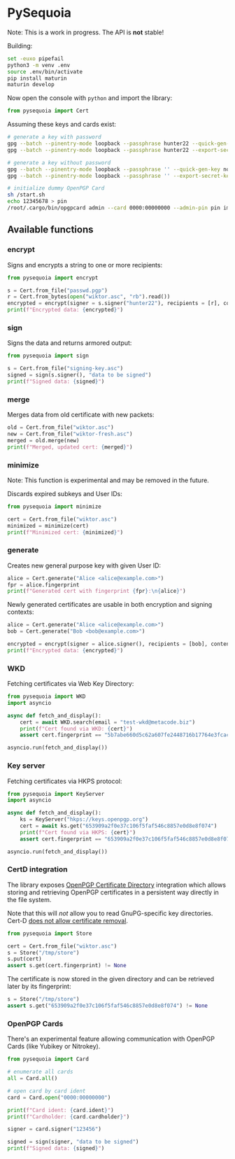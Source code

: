 # PySequoia

Note: This is a work in progress. The API is **not** stable!

Building:

```bash
set -euxo pipefail
python3 -m venv .env
source .env/bin/activate
pip install maturin
maturin develop
```

Now open the console with `python` and import the library:

```python
from pysequoia import Cert
```

Assuming these keys and cards exist:

```bash
# generate a key with password
gpg --batch --pinentry-mode loopback --passphrase hunter22 --quick-gen-key passwd@example.com
gpg --batch --pinentry-mode loopback --passphrase hunter22 --export-secret-key passwd@example.com > passwd.pgp

# generate a key without password
gpg --batch --pinentry-mode loopback --passphrase '' --quick-gen-key no-passwd@example.com future-default
gpg --batch --pinentry-mode loopback --passphrase '' --export-secret-key no-passwd@example.com > no-passwd.pgp

# initialize dummy OpenPGP Card
sh /start.sh
echo 12345678 > pin
/root/.cargo/bin/opgpcard admin --card 0000:00000000 --admin-pin pin import no-passwd.pgp
```

## Available functions

### encrypt

Signs and encrypts a string to one or more recipients:

```python
from pysequoia import encrypt

s = Cert.from_file("passwd.pgp")
r = Cert.from_bytes(open("wiktor.asc", "rb").read())
encrypted = encrypt(signer = s.signer("hunter22"), recipients = [r], content = "content to encrypt")
print(f"Encrypted data: {encrypted}")
```

### sign

Signs the data and returns armored output:

```python
from pysequoia import sign

s = Cert.from_file("signing-key.asc")
signed = sign(s.signer(), "data to be signed")
print(f"Signed data: {signed}")
```

### merge

Merges data from old certificate with new packets:

```python
old = Cert.from_file("wiktor.asc")
new = Cert.from_file("wiktor-fresh.asc")
merged = old.merge(new)
print(f"Merged, updated cert: {merged}")
```

### minimize

Note: This function is experimental and may be removed in the future.

Discards expired subkeys and User IDs:

```python
from pysequoia import minimize

cert = Cert.from_file("wiktor.asc")
minimized = minimize(cert)
print(f"Minimized cert: {minimized}")
```

### generate

Creates new general purpose key with given User ID:

```python
alice = Cert.generate("Alice <alice@example.com>")
fpr = alice.fingerprint
print(f"Generated cert with fingerprint {fpr}:\n{alice}")
```

Newly generated certificates are usable in both encryption and signing
contexts:

```python
alice = Cert.generate("Alice <alice@example.com>")
bob = Cert.generate("Bob <bob@example.com>")

encrypted = encrypt(signer = alice.signer(), recipients = [bob], content = "content to encrypt")
print(f"Encrypted data: {encrypted}")
```

### WKD

Fetching certificates via Web Key Directory:

```python
from pysequoia import WKD
import asyncio

async def fetch_and_display():
    cert = await WKD.search(email = "test-wkd@metacode.biz")
    print(f"Cert found via WKD: {cert}")
    assert cert.fingerprint == "5b7abe660d5c62a607fe2448716b17764e3fcaca"

asyncio.run(fetch_and_display())
```

### Key server

Fetching certificates via HKPS protocol:

```python
from pysequoia import KeyServer
import asyncio

async def fetch_and_display():
    ks = KeyServer("hkps://keys.openpgp.org")
    cert = await ks.get("653909a2f0e37c106f5faf546c8857e0d8e8f074")
    print(f"Cert found via HKPS: {cert}")
    assert cert.fingerprint == "653909a2f0e37c106f5faf546c8857e0d8e8f074"

asyncio.run(fetch_and_display())
```

### CertD integration

The library exposes [OpenPGP Certificate Directory][CERT-D]
integration which allows storing and retrieving OpenPGP certificates
in a persistent way directly in the file system.

Note that this will *not* allow you to read GnuPG-specific key
directories. Cert-D [does not allow certificate removal][NO-REMOV].

[CERT-D]: https://sequoia-pgp.gitlab.io/pgp-cert-d/
[NO-REMOV]: https://gitlab.com/sequoia-pgp/pgp-cert-d/-/issues/33

```python
from pysequoia import Store

cert = Cert.from_file("wiktor.asc")
s = Store("/tmp/store")
s.put(cert)
assert s.get(cert.fingerprint) != None
```

The certificate is now stored in the given directory and can be
retrieved later by its fingerprint:

```python
s = Store("/tmp/store")
assert s.get("653909a2f0e37c106f5faf546c8857e0d8e8f074") != None
```

### OpenPGP Cards

There's an experimental feature allowing communication with OpenPGP
Cards (like Yubikey or Nitrokey).

```python
from pysequoia import Card

# enumerate all cards
all = Card.all()

# open card by card ident
card = Card.open("0000:00000000")

print(f"Card ident: {card.ident}")
print(f"Cardholder: {card.cardholder}")

signer = card.signer("123456")

signed = sign(signer, "data to be signed")
print(f"Signed data: {signed}")
```
